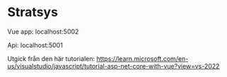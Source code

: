 # Stratsys

Vue app: localhost:5002

Api: localhost:5001


Utgick från den här tutorialen: https://learn.microsoft.com/en-us/visualstudio/javascript/tutorial-asp-net-core-with-vue?view=vs-2022
